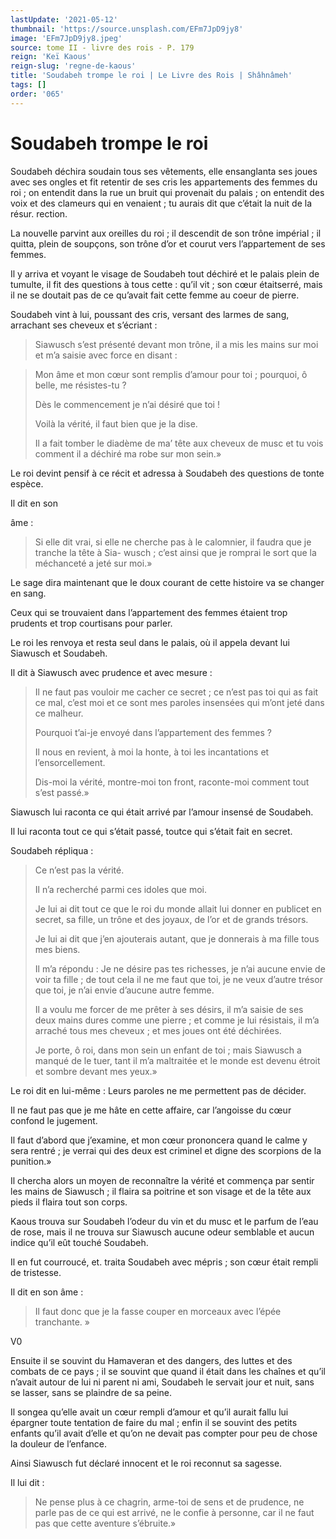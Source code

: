 ```yaml
---
lastUpdate: '2021-05-12'
thumbnail: 'https://source.unsplash.com/EFm7JpD9jy8'
image: 'EFm7JpD9jy8.jpeg'
source: tome II - livre des rois - P. 179
reign: 'Keï Kaous'
reign-slug: 'regne-de-kaous'
title: 'Soudabeh trompe le roi | Le Livre des Rois | Shâhnâmeh'
tags: []
order: '065'
---
```


# Soudabeh trompe le roi

Soudabeh déchira soudain tous ses vêtements, elle ensanglanta ses joues avec ses ongles et fit retentir de ses cris les appartements des femmes du roi ; on entendit dans la rue un bruit qui provenait du palais ; on entendit des voix et des clameurs qui en venaient ; tu aurais dit que c’était la nuit de la résur. rection.

La nouvelle parvint aux oreilles du roi ; il descendit de son trône impérial ; il quitta, plein de soupçons, son trône d’or et courut vers l’appartement de ses femmes.

Il y arriva et voyant le visage de Soudabeh tout déchiré et le palais plein de tumulte, il fit des questions à tous cette : qu’il vit ; son cœur étaitserré, mais il ne se doutait pas de ce qu’avait fait cette femme au coeur de pierre.

Soudabeh vint à lui, poussant des cris, versant des larmes de sang, arrachant ses cheveux et s’écriant :

> Siawusch s’est présenté devant mon trône, il a mis les mains sur moi et m’a saisie avec force en disant :

> Mon âme et mon cœur sont remplis d’amour pour toi ; pourquoi, ô belle, me résistes-tu ?
>
> Dès le commencement je n’ai désiré que toi !
>
> Voilà la vérité, il faut bien que je la dise.
>
> Il a fait tomber le diadème de ma’ tête aux cheveux de musc et tu vois comment il a déchiré ma robe sur mon sein.»

Le roi devint pensif à ce récit et adressa à Soudabeh des questions de tonte espèce.

Il dit en son

âme :

> Si elle dit vrai, si elle ne cherche pas à le calomnier, il faudra que je tranche la tête à Sia- wusch ; c’est ainsi que je romprai le sort que la méchanceté a jeté sur moi.»

Le sage dira maintenant que le doux courant de cette histoire va se changer en sang.

Ceux qui se trouvaient dans l’appartement des femmes étaient trop prudents et trop courtisans pour parler.

Le roi les renvoya et resta seul dans le palais, où il appela devant lui Siawusch et Soudabeh.

Il dit à Siawusch avec prudence et avec mesure :

> Il ne faut pas vouloir me cacher ce secret ; ce n’est pas toi qui as fait ce mal, c’est moi et ce sont mes paroles insensées qui m’ont jeté dans ce malheur.
>
> Pourquoi t’ai-je envoyé dans l’appartement des femmes ?
>
> Il nous en revient, à moi la honte, à toi les incantations et l’ensorcellement.
>
> Dis-moi la vérité, montre-moi ton front, raconte-moi comment tout s’est passé.»

Siawusch lui raconta ce qui était arrivé par l’amour insensé de Soudabeh.

Il lui raconta tout ce qui s’était passé, toutce qui s’était fait en secret.

Soudabeh répliqua :

> Ce n’est pas la vérité.
>
> Il n’a recherché parmi ces idoles que moi.
>
> Je lui ai dit tout ce que le roi du monde allait lui donner en publicet en secret, sa fille, un trône et des joyaux, de l’or et de grands trésors.
>
> Je lui ai dit que j’en ajouterais autant, que je donnerais à ma fille tous mes biens.
>
> Il m’a répondu : Je ne désire pas tes richesses, je n’ai aucune envie de voir ta fille ; de tout cela il ne me faut que toi, je ne veux d’autre trésor que toi, je n’ai envie d’aucune autre femme.
>
> Il a voulu me forcer de me prêter à ses désirs, il m’a saisie de ses deux mains dures comme une pierre ; et comme je lui résistais, il m’a arraché tous mes cheveux ; et mes joues ont été déchirées.
>
> Je porte, ô roi, dans mon sein un enfant de toi ; mais Siawusch a manqué de le tuer, tant il m’a maltraitée et le monde est devenu étroit et sombre devant mes yeux.»

Le roi dit en lui-même : Leurs paroles ne me permettent pas de décider.

Il ne faut pas que je me hâte en cette affaire, car l’angoisse du cœur confond le jugement.

Il faut d’abord que j’examine, et mon cœur prononcera quand le calme y sera rentré ; je verrai qui des deux est criminel et digne des scorpions de la punition.»

Il chercha alors un moyen de reconnaître la vérité et commença par sentir les mains de Siawusch ; il flaira sa poitrine et son visage et de la tête aux pieds il flaira tout son corps.

Kaous trouva sur Soudabeh l’odeur du vin et du musc et le parfum de l’eau de rose, mais il ne trouva sur Siawusch aucune odeur semblable et aucun indice qu’il eût touché Soudabeh.

Il en fut courroucé, et. traita Soudabeh avec mépris ; son cœur était rempli de tristesse.

Il dit en son âme :

> Il faut donc que je la fasse couper en morceaux avec l’épée tranchante. »

V0

Ensuite il se souvint du Hamaveran et des dangers, des luttes et des combats de ce pays ; il se souvint que quand il était dans les chaînes et qu’il n’avait autour de lui ni parent ni ami, Soudabeh le servait jour et nuit, sans se lasser, sans se plaindre de sa peine.

Il songea qu’elle avait un cœur rempli d’amour et qu’il aurait fallu lui épargner toute tentation de faire du mal ; enfin il se souvint des petits enfants qu’il avait d’elle et qu’on ne devait pas compter pour peu de chose la douleur de l’enfance.

Ainsi Siawusch fut déclaré innocent et le roi reconnut sa sagesse.

Il lui dit :

> Ne pense plus à ce chagrin, arme-toi de sens et de prudence, ne parle pas de ce qui est arrivé, ne le confie à personne, car il ne faut pas que cette aventure s’ébruite.»
